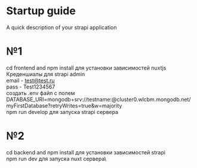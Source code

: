 # Startup guide
A quick description of your strapi application

# №1
cd frontend and npm install для установки зависимостей nuxtjs\
Креденшиалы для strapi admin\
email - test@test.ru\
pass - Test1234567\
создать .env файл с полем DATABASE_URI=mongodb+srv://testname:<password>@cluster0.wlcbm.mongodb.net/myFirstDatabase?retryWrites=true&w=majority\
npm run develop для запуска strapi сервера


# №2
cd backend and npm install для установки зависимостей strapi\
npm run dev для запуска nuxt сервера\

